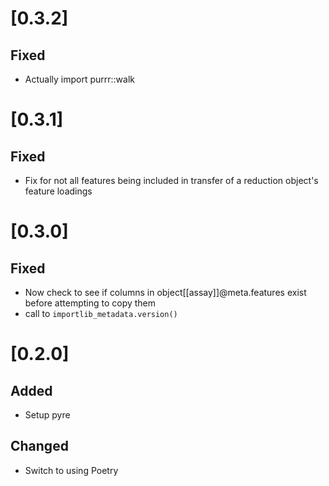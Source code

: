 # [0.3.2]
## Fixed
  - Actually import purrr::walk

# [0.3.1]
## Fixed
  - Fix for not all features being included in transfer of a reduction object's
    feature loadings

# [0.3.0]
## Fixed
  - Now check to see if columns in object[[assay]]@meta.features exist before
    attempting to copy them
  - call to `importlib_metadata.version()`

# [0.2.0]
## Added
  - Setup pyre
## Changed
  - Switch to using Poetry